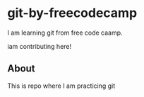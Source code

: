 # git-by-freecodecamp
I am learning git from free code caamp.

iam contributing here!

## About 

This is repo where I am practicing git
